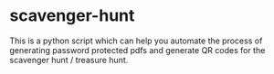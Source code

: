 # scavenger-hunt
This is a python script which can help you automate the process of generating password protected pdfs and generate QR codes for the scavenger hunt / treasure hunt.
